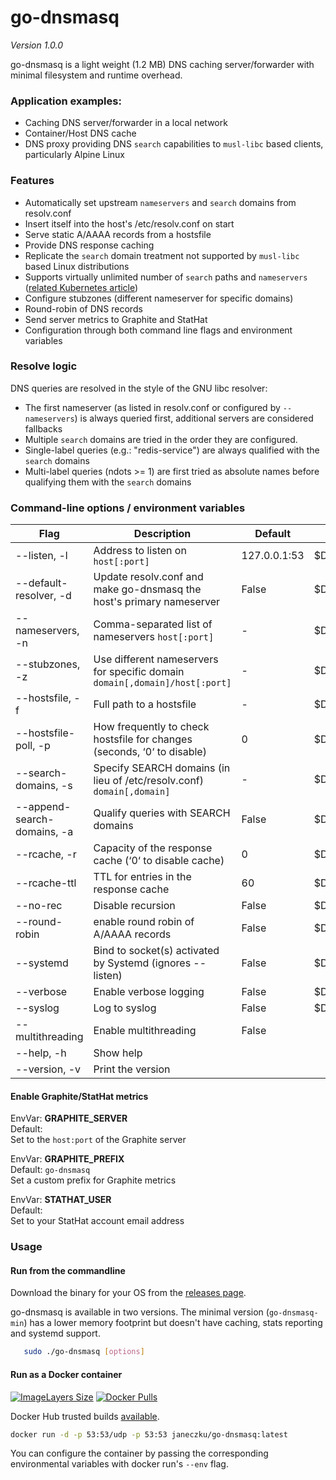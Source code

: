 # go-dnsmasq
*Version 1.0.0*

go-dnsmasq is a light weight (1.2 MB) DNS caching server/forwarder with minimal filesystem and runtime overhead.

### Application examples:

- Caching DNS server/forwarder in a local network
- Container/Host DNS cache
- DNS proxy providing DNS `search` capabilities to `musl-libc` based clients, particularly Alpine Linux

### Features

* Automatically set upstream `nameservers` and `search` domains from resolv.conf
* Insert itself into the host's /etc/resolv.conf on start
* Serve static A/AAAA records from a hostsfile
* Provide DNS response caching
* Replicate the `search` domain treatment not supported by `musl-libc` based Linux distributions
* Supports virtually unlimited number of `search` paths and `nameservers` ([related Kubernetes article](https://github.com/kubernetes/kubernetes/tree/master/cluster/addons/dns#known-issues))
* Configure stubzones (different nameserver for specific domains)
* Round-robin of DNS records
* Send server metrics to Graphite and StatHat
* Configuration through both command line flags and environment variables

### Resolve logic

DNS queries are resolved in the style of the GNU libc resolver:
* The first nameserver (as listed in resolv.conf or configured by `--nameservers`) is always queried first, additional servers are considered fallbacks
* Multiple `search` domains are tried in the order they are configured. 
* Single-label queries (e.g.: "redis-service") are always qualified with the `search` domains
* Multi-label queries (ndots >= 1) are first tried as absolute names before qualifying them with the `search` domains

### Command-line options / environment variables

| Flag                           | Description                                                                   | Default       | Environment vars     |
| ------------------------------ | ----------------------------------------------------------------------------- | ------------- | -------------------- |
| --listen, -l                   | Address to listen on  `host[:port]`                                           | 127.0.0.1:53  | $DNSMASQ_LISTEN      |
| --default-resolver, -d         | Update resolv.conf and make go-dnsmasq the host's primary nameserver          | False         | $DNSMASQ_DEFAULT     |
| --nameservers, -n              | Comma-separated list of nameservers `host[:port]`                             | -             | $DNSMASQ_SERVERS     |
| --stubzones, -z                | Use different nameservers for specific domain `domain[,domain]/host[:port]`   | -             | $DNSMASQ_STUB        |
| --hostsfile, -f                | Full path to a hostsfile                                                      | -             | $DNSMASQ_HOSTSFILE   |
| --hostsfile-poll, -p           | How frequently to check hostsfile for changes (seconds, ‘0‘ to disable)       | 0             | $DNSMASQ_POLL        |
| --search-domains, -s           | Specify SEARCH domains (in lieu of /etc/resolv.conf) `domain[,domain]`        | -             | $DNSMASQ_SEARCH      |
| --append-search-domains, -a    | Qualify queries with SEARCH domains                                           | False         | $DNSMASQ_APPEND      |
| --rcache, -r                   | Capacity of the response cache (‘0‘ to disable cache)                         | 0             | $DNSMASQ_RCACHE      |
| --rcache-ttl                   | TTL for entries in the response cache                                         | 60            | $DNSMASQ_RCACHE_TTL  |
| --no-rec                       | Disable recursion                                                             | False         | $DNSMASQ_NOREC       |
| --round-robin                  | enable round robin of A/AAAA records                                          | False         | $DNSMASQ_RR          |
| --systemd                      | Bind to socket(s) activated by Systemd (ignores --listen)                     | False         | $DNSMASQ_SYSTEMD     |
| --verbose                      | Enable verbose logging                                                        | False         | $DNSMASQ_VERBOSE     |
| --syslog                       | Log to syslog                                                                 | False         | $DNSMASQ_SYSLOG      |
| --multithreading               | Enable multithreading                                                         | False         |                      |
| --help, -h                     | Show help                                                                     |               |                      |
| --version, -v                  | Print the version                                                             |               |                      |

#### Enable Graphite/StatHat metrics

EnvVar: **GRAPHITE_SERVER**  
Default: ` `  
Set to the `host:port` of the Graphite server

EnvVar: **GRAPHITE_PREFIX**  
Default: `go-dnsmasq`  
Set a custom prefix for Graphite metrics

EnvVar: **STATHAT_USER**  
Default: ` `  
Set to your StatHat account email address

### Usage

#### Run from the commandline

Download the binary for your OS from the [releases page](https://github.com/janeczku/go-dnsmasq/releases/latest).    

go-dnsmasq is available in two versions. The minimal version (`go-dnsmasq-min`) has a lower memory footprint but doesn't have caching, stats reporting and systemd support.

```sh
   sudo ./go-dnsmasq [options]
```

#### Run as a Docker container
[![ImageLayers Size](https://img.shields.io/imagelayers/image-size/janeczku/go-dnsmasq/latest.svg)]() [![Docker Pulls](https://img.shields.io/docker/pulls/janeczku/go-dnsmasq.svg)]()

Docker Hub trusted builds [available](https://hub.docker.com/r/janeczku/go-dnsmasq/).

```sh
docker run -d -p 53:53/udp -p 53:53 janeczku/go-dnsmasq:latest
```

You can configure the container by passing the corresponding environmental variables with docker run's `--env` flag.
